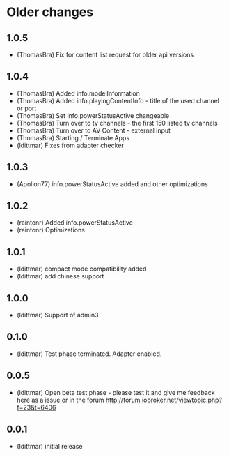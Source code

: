 # Older changes
## 1.0.5
* (ThomasBra) Fix for content list request for older api versions

## 1.0.4
* (ThomasBra) Added info.modelInformation
* (ThomasBra) Added info.playingContentInfo - title of the used channel or port
* (ThomasBra) Set info.powerStatusActive changeable
* (ThomasBra) Turn over to tv channels - the first 150 listed tv channels
* (ThomasBra) Turn over to AV Content - external input
* (ThomasBra) Starting / Terminate Apps
* (ldittmar) Fixes from adapter checker

## 1.0.3
* (Apollon77) info.powerStatusActive added and other optimizations

## 1.0.2
* (raintonr) Added info.powerStatusActive
* (raintonr) Optimizations

## 1.0.1
* (ldittmar) compact mode compatibility added
* (ldittmar) add chinese support

## 1.0.0
* (ldittmar) Support of admin3

## 0.1.0
* (ldittmar) Test phase terminated. Adapter enabled.

## 0.0.5
* (ldittmar) Open beta test phase - please test it and give me feedback here as a issue or in the forum http://forum.iobroker.net/viewtopic.php?f=23&t=6406

## 0.0.1
* (ldittmar) initial release
